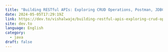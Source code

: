 ```yaml
---
title: "Building RESTful APIs: Exploring CRUD Operations, Postman, JDBC, and Media Types"
date: 2024-05-05T17:29:19Z
link: https://dev.to/vishalwaje/building-restful-apis-exploring-crud-operations-postman-jdbc-and-media-types-f23?utm_medium=RSS&utm_source=news.12bit.vn
site: dev.to
language: English
category:
  - java
draft: false
---
```

